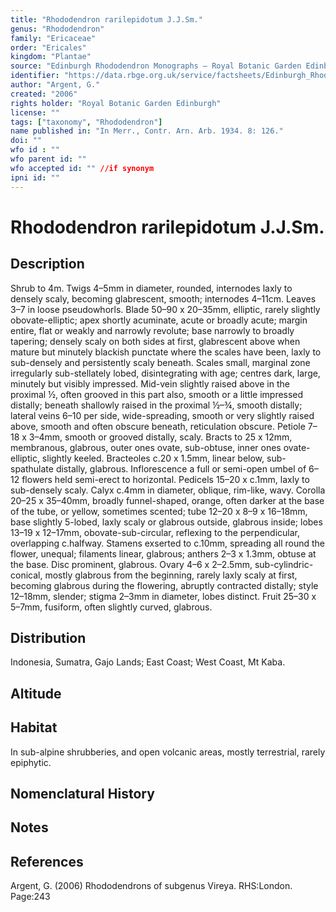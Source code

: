 ```yaml
---
title: "Rhododendron rarilepidotum J.J.Sm."
genus: "Rhododendron"
family: "Ericaceae"
order: "Ericales"
kingdom: "Plantae"
source: "Edinburgh Rhododendron Monographs – Royal Botanic Garden Edinburgh"
identifier: "https://data.rbge.org.uk/service/factsheets/Edinburgh_Rhododendron_Monographs.xhtml"
author: "Argent, G."
created: "2006"
rights holder: "Royal Botanic Garden Edinburgh"
license: ""
tags: ["taxonomy", "Rhododendron"]
name published in: "In Merr., Contr. Arn. Arb. 1934. 8: 126."
doi: ""
wfo id : ""
wfo parent id: ""
wfo accepted id: "" //if synonym                      
ipni id: ""
---
```


                       

# Rhododendron rarilepidotum J.J.Sm.

## Description
Shrub to 4m. Twigs 4–5mm in diameter, rounded, internodes laxly to densely scaly, becoming glabrescent, smooth; internodes 4–11cm. Leaves 3–7 in loose pseudo­whorls. Blade 50–90 x 20–35mm, elliptic, rarely slightly obovate-elliptic; apex shortly acuminate, acute or broadly acute; margin entire, flat or weakly and narrowly revolute; base narrowly to broadly tapering; densely scaly on both sides at first, glabrescent above when mature but minutely blackish punctate where the scales have been, laxly to sub-densely and persistently scaly beneath. Scales small, marginal zone irregularly sub-stellately lobed, disintegrating with age; centres dark, large, minutely but visibly impressed. Mid-vein slightly raised above in the proximal ½, often grooved in this part also, smooth or a little impressed distally; beneath shallowly raised in the proximal ½–¾, smooth distally; lateral veins 6–10 per side, wide-spreading, smooth or very slightly raised above, smooth and often obscure beneath, reticulation obscure. Petiole 7–18 x 3–4mm, smooth or grooved distally, scaly. Bracts to 25 x 12mm, membranous, glabrous, outer ones ovate, sub-obtuse, inner ones ovate-elliptic, slightly keeled. Bracteoles c.20 x 1.5mm, linear below, sub-spathulate distally, glabrous. Inflorescence a full or semi-open umbel of 6–12 flowers held semi-erect to horizontal. Pedicels 15–20 x c.1mm, laxly to sub-densely scaly. Calyx c.4mm in diameter, oblique, rim-like, wavy. Corolla 20–25 x 35–40mm, broadly funnel-shaped, orange, often darker at the base of the tube, or yellow, sometimes scented; tube 12–20 x 8–9 x 16–18mm, base slightly 5-lobed, laxly scaly or glabrous outside, glabrous inside; lobes 13–19 x 12–17mm, obovate-sub-circular, reflexing to the perpendicular, overlapping c.halfway. Stamens exserted to c.10mm, spreading all round the flower, unequal; filaments linear, glabrous; anthers 2–3 x 1.3mm, obtuse at the base. Disc prominent, glabrous. Ovary 4–6 x 2–2.5mm, sub-cylindric-conical, mostly glabrous from the beginning, rarely laxly scaly at first, becoming glabrous during the flowering, abruptly contracted distally; style 12–18mm, slender; stigma 2–3mm in diameter, lobes distinct. Fruit 25–30 x 5–7mm, fusiform, often slightly curved, glabrous.

## Distribution
Indonesia, Sumatra, Gajo Lands; East Coast; West Coast, Mt Kaba.

## Altitude


## Habitat
In sub-alpine shrubberies, and open volcanic areas, mostly terrestrial, rarely epiphytic.

## Nomenclatural History

                       
## Notes


## References

Argent, G. (2006) Rhododendrons of subgenus Vireya. RHS:London. Page:243

